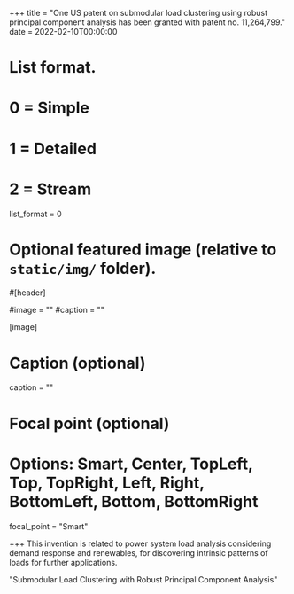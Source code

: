 +++
title = "One US patent on submodular load clustering using robust principal component analysis has been granted with patent no. 11,264,799."
date = 2022-02-10T00:00:00

# List format.
#   0 = Simple
#   1 = Detailed
#   2 = Stream
list_format = 0

# Optional featured image (relative to `static/img/` folder).
#[header]

#image = ""
#caption = ""

[image]
  # Caption (optional)
  caption = ""
  
  # Focal point (optional)
  # Options: Smart, Center, TopLeft, Top, TopRight, Left, Right, BottomLeft, Bottom, BottomRight
  focal_point = "Smart"

+++
This invention is related to power system load analysis considering demand response and renewables, for discovering intrinsic patterns of loads for further applications.

"Submodular Load Clustering with Robust Principal Component Analysis"
